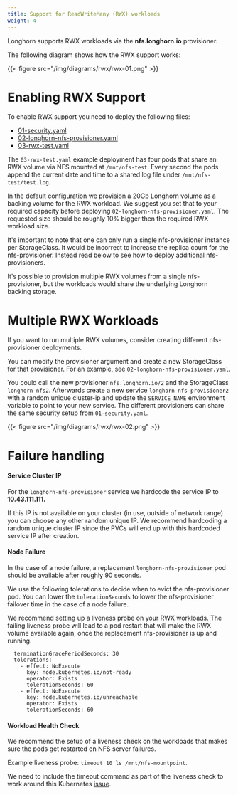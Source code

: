 ```yaml
---
title: Support for ReadWriteMany (RWX) workloads
weight: 4
---
```


Longhorn supports RWX workloads via the **nfs.longhorn.io** provisioner.

The following diagram shows how the RWX support works:

{{< figure src="/img/diagrams/rwx/rwx-01.png" >}}

# Enabling RWX Support

To enable RWX support you need to deploy the following files:

- [01-security.yaml](https://github.com/longhorn/longhorn/blob/master/examples/rwx/01-security.yaml)
- [02-longhorn-nfs-provisioner.yaml](https://github.com/longhorn/longhorn/blob/master/examples/rwx/02-longhorn-nfs-provisioner.yaml)
- [03-rwx-test.yaml](https://github.com/longhorn/longhorn/blob/master/examples/rwx/03-rwx-test.yaml)

The `03-rwx-test.yaml` example deployment has four pods that share an RWX volume via NFS mounted at `/mnt/nfs-test`. Every second the pods append the current date and time to a shared log file under `/mnt/nfs-test/test.log`.

In the default configuration we provision a 20Gb Longhorn volume as a backing volume for the RWX workload. We suggest you set that to your required capacity before deploying `02-longhorn-nfs-provisioner.yaml`.
The requested size should be roughly 10% bigger then the required RWX workload size.

It's important to note that one can only run a single nfs-provisioner instance per StorageClass. It would be incorrect to increase the replica count for the nfs-provisioner. Instead read below to see how to deploy additional nfs-provisioners.

It's possible to provision multiple RWX volumes from a single nfs-provisioner, but the workloads would share the underlying Longhorn backing storage.

# Multiple RWX Workloads

If you want to run multiple RWX volumes, consider creating different nfs-provisioner deployments.

You can modify the provisioner argument and create a new StorageClass for that provisioner. For an example, see `02-longhorn-nfs-provisioner.yaml`.

You could call the new provisioner `nfs.longhorn.io/2` and the StorageClass `longhorn-nfs2`. Afterwards create a new service `longhorn-nfs-provisioner2` with a random unique cluster-ip and update the `SERVICE_NAME` environment variable to point to your new service. The different provisioners can share the same security setup from `01-security.yaml`.

{{< figure src="/img/diagrams/rwx/rwx-02.png" >}}

# Failure handling

#### Service Cluster IP

For the `longhorn-nfs-provisioner` service we hardcode the service IP to **10.43.111.111.**

If this IP is not available on your cluster (in use, outside of network range) you can choose any other random unique IP.
We recommend hardcoding a random unique cluster IP since the PVCs will end up with this hardcoded service IP after creation.

#### Node Failure
In the case of a node failure, a replacement `longhorn-nfs-provisioner` pod should be available after roughly 90 seconds.

We use the following tolerations to decide when to evict the nfs-provisioner pod. You can lower the `tolerationSeconds`
to lower the nfs-provisioner failover time in the case of a node failure.

We recommend setting up a liveness probe on your RWX workloads.
The failing liveness probe will lead to a pod restart that will make the RWX volume available again, once the replacement nfs-provisioner is up and running.

      terminationGracePeriodSeconds: 30
      tolerations:
        - effect: NoExecute
          key: node.kubernetes.io/not-ready
          operator: Exists
          tolerationSeconds: 60
        - effect: NoExecute
          key: node.kubernetes.io/unreachable
          operator: Exists
          tolerationSeconds: 60

#### Workload Health Check

We recommend the setup of a liveness check on the workloads that makes sure the pods get restarted on NFS server failures.

Example liveness probe: `timeout 10 ls /mnt/nfs-mountpoint`.

We need to include the timeout command as part of the liveness check to work around this Kubernetes [issue](https://github.com/kubernetes/kubernetes/issues/26895).